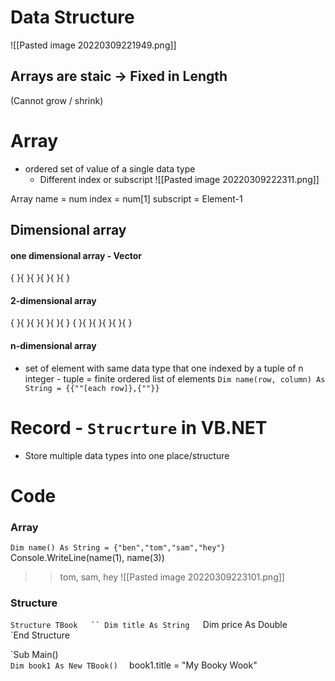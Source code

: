 # Data Structure
![[Pasted image 20220309221949.png]]

## Arrays are staic -> Fixed in Length
(Cannot grow / shrink)

# Array
- ordered set of value of a single data type
	- Different index or subscript
![[Pasted image 20220309222311.png]]

Array name = num
index = num[1]
subscript = Element-1

## Dimensional array
#### one dimensional array - Vector
{ }{ }{ }{ }{ }{ }
#### 2-dimensional array 
{ }{ }{ }{ }{ }{ }
{ }{ }{ }{ }{ }{ }
#### n-dimensional array
- set of element with same data type that one indexed by a tuple of n integer
				- tuple = finite ordered list of elements
`Dim name(row, column) As String = {{""[each row]},{""}}`

# Record - `Strucrture` in VB.NET
- Store multiple data types into one place/structure

# Code
### Array
`Dim name() As String = {"ben","tom","sam","hey"}
`Console.WriteLine(name(1), name(3))
> >tom, sam, hey
![[Pasted image 20220309223101.png]]
### Structure
`Structure TBook  
`` Dim title As String  
 `Dim price As Double  
`End Structure  
  
`Sub Main()  
`` Dim book1 As New TBook()  
`` book1.title = "My Booky Wook"